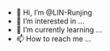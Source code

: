 - 👋 Hi, I’m @LIN-Runjing
- 👀 I’m interested in ...
- 🌱 I’m currently learning ...
- 📫 How to reach me ...


<!---
LIN-Runjing/LIN-Runjing is a ✨ special ✨ repository because its `README.md` (this file) appears on your GitHub profile.
You can click the Preview link to take a look at your changes.
--->
